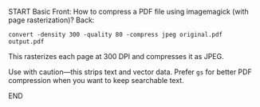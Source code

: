 START
Basic
Front: How to compress a PDF file using imagemagick (with page rasterization)?
Back: 
```
convert -density 300 -quality 80 -compress jpeg original.pdf output.pdf
```

This rasterizes each page at 300 DPI and compresses it as JPEG. 

Use with caution—this strips text and vector data. Prefer `gs` for better PDF compression when you want to keep searchable text.
<!--ID: 1745299611387-->
END
